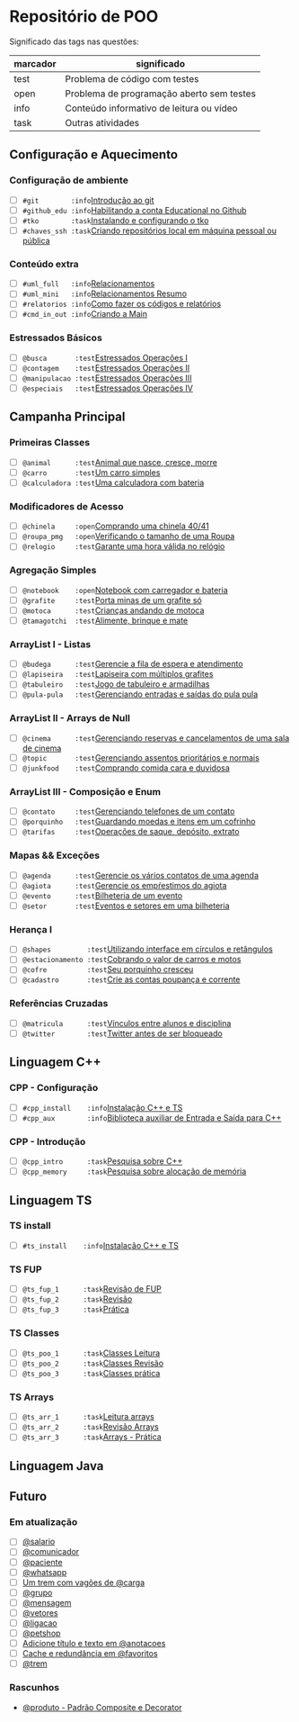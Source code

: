 # Repositório de POO

Significado das tags nas questões:

| marcador  | significado
| --------- | -----------
| test      | Problema de código com testes
| open      | Problema de programação aberto sem testes
| info      | Conteúdo informativo de leitura ou vídeo
| task      | Outras atividades

## Configuração e Aquecimento

### Configuração de ambiente<!-- +xp:0 -->

- [ ] `#git        :info`[Introdução ao git](wiki/git/README.md)
- [ ] `#github_edu :info`[Habilitando a conta Educational no Github](wiki/git/github.md)
- [ ] `#tko        :task`[Instalando e configurando o tko](https://github.com/senapk/tko?tab=readme-ov-file#instala%C3%A7%C3%A3o)
- [ ] `#chaves_ssh :task`[Criando repositórios local em máquina pessoal ou pública](wiki/git/chaves.md)

### Conteúdo extra

- [ ] `#uml_full   :info`[Relacionamentos](wiki/relacionamento/README.md)
- [ ] `#uml_mini   :info`[Relacionamentos Resumo](wiki/uml/README.md)
- [ ] `#relatorios :info`[Como fazer os códigos e relatórios](wiki/relatorio/README.md)
- [ ] `#cmd_in_out :info`[Criando a Main](wiki/main/README.md)

### Estressados Básicos

- [ ] `@busca       :test`[Estressados Operações I](base/busca/Readme.md)
- [ ] `@contagem    :test`[Estressados Operações II](base/contagem/Readme.md)
- [ ] `@manipulacao :test`[Estressados Operações III](base/manipulacao/Readme.md)
- [ ] `@especiais   :test`[Estressados Operações IV](base/especiais/Readme.md)

## Campanha Principal

### Primeiras Classes

- [ ] `@animal      :test`[Animal que nasce, cresce, morre](base/animal/Readme.md)
- [ ] `@carro       :test`[Um carro simples](base/carro/Readme.md)
- [ ] `@calculadora :test`[Uma calculadora com bateria](base/calculadora/Readme.md)

### Modificadores de Acesso

- [ ] `@chinela     :open`[Comprando uma chinela 40/41](base/chinela/Readme.md)
- [ ] `@roupa_pmg   :open`[Verificando o tamanho de uma Roupa](base/roupa_pmg/Readme.md)
- [ ] `@relogio     :test`[Garante uma hora válida no relógio](base/relogio/Readme.md)

### Agregação Simples

- [ ] `@notebook    :open`[Notebook com carregador e bateria](base/notebook/Readme.md)
- [ ] `@grafite     :test`[Porta minas de um grafite só](base/grafite/Readme.md)
- [ ] `@motoca      :test`[Crianças andando de motoca](base/motoca/Readme.md)
- [ ] `@tamagotchi  :test`[Alimente, brinque e mate](base/tamagotchi/Readme.md)

### ArrayList I - Listas

- [ ] `@budega      :test`[Gerencie a fila de espera e atendimento](base/budega/Readme.md)
- [ ] `@lapiseira   :test`[Lapiseira com múltiplos grafites](base/lapiseira/Readme.md)
- [ ] `@tabuleiro   :test`[Jogo de tabuleiro e armadilhas](base/tabuleiro/Readme.md)
- [ ] `@pula-pula   :test`[Gerenciando entradas e saídas do pula pula](base/pula-pula/Readme.md)

### ArrayList II - Arrays de Null

- [ ] `@cinema      :test`[Gerenciando reservas e cancelamentos de uma sala de cinema](base/cinema/Readme.md)
- [ ] `@topic       :test`[Gerenciando assentos prioritários e normais](base/topic/Readme.md)
- [ ] `@junkfood    :test`[Comprando comida cara e duvidosa](base/junkfood/Readme.md)

### ArrayList III - Composição e Enum

- [ ] `@contato     :test`[Gerenciando telefones de um contato](base/contato/Readme.md)
- [ ] `@porquinho   :test`[Guardando moedas e itens em um cofrinho](base/porquinho/Readme.md)
- [ ] `@tarifas     :test`[Operações de saque, depósito, extrato](base/tarifas/Readme.md)

### Mapas && Exceções

- [ ] `@agenda      :test`[Gerencie os vários contatos de uma agenda](base/agenda/Readme.md)
- [ ] `@agiota      :test`[Gerencie os empŕestimos do agiota](base/agiota/Readme.md)
- [ ] `@evento      :test`[Bilheteria de um evento](base/evento/Readme.md)
- [ ] `@setor       :test`[Eventos e setores em uma bilheteria](base/setor/Readme.md)

### Herança I

- [ ] `@shapes         :test`[Utilizando interface em círculos e retângulos](base/shapes/Readme.md)
- [ ] `@estacionamento :test`[Cobrando o valor de carros e motos](base/estacionamento/Readme.md)
- [ ] `@cofre          :test`[Seu porquinho cresceu](base/cofre/Readme.md)
- [ ] `@cadastro       :test`[Crie as contas poupança e corrente](base/cadastro/Readme.md)

### Referências Cruzadas

- [ ] `@matricula      :test`[Vínculos entre alunos e disciplina](base/matricula/Readme.md)
- [ ] `@twitter        :test`[Twitter antes de ser bloqueado](base/twitter/Readme.md)

## Linguagem C++

### CPP - Configuração

- [ ] `#cpp_install    :info`[Instalação C++ e TS](wiki/instalacao/cpp.md)
- [ ] `#cpp_aux        :info`[Biblioteca auxiliar de Entrada e Saída para C++](https://github.com/senapk/cppaux#requisitos)

### CPP - Introdução

- [ ] `@cpp_intro      :task`[Pesquisa sobre C++](wiki/cpp/intro_cpp.md)
- [ ] `@cpp_memory     :task`[Pesquisa sobre alocação de memória](wiki/memoria/README.md)

## Linguagem TS

### TS install

- [ ] `#ts_install    :info`[Instalação C++ e TS](wiki/instalacao/ts.md)

### TS FUP

- [ ] `@ts_fup_1      :task`[Revisão de FUP](typescript/fup_leitura.md)
- [ ] `@ts_fup_2      :task`[Revisão](typescript/fup_revisao.md)
- [ ] `@ts_fup_3      :task`[Prática](typescript/fup_pratica.md)

### TS Classes

- [ ] `@ts_poo_1      :task`[Classes Leitura](typescript/classes_leitura.md)
- [ ] `@ts_poo_2      :task`[Classes Revisão](typescript/classes_revisao.md)
- [ ] `@ts_poo_3      :task`[Classes prática](typescript/classes_pratica.md)

### TS Arrays

- [ ] `@ts_arr_1      :task`[Leitura arrays](typescript/arrays_leitura.md)
- [ ] `@ts_arr_2      :task`[Revisão Arrays](typescript/arrays_revisao.md)
- [ ] `@ts_arr_3      :task`[Arrays - Prática](typescript/arrays_pratica.md)

## Linguagem Java

## Futuro

### Em atualização

- [ ] [@salario](base/salario/Readme.md)
- [ ] [@comunicador](base/comunicador/Readme.md)
- [ ] [@paciente](base/paciente/Readme.md)
- [ ] [@whatsapp](base/whatsapp/Readme.md)
- [ ] [Um trem com vagões de @carga](base/carga/Readme.md)
- [ ] [@grupo](base/grupo/Readme.md)
- [ ] [@mensagem](base/mensagem/Readme.md)
- [ ] [@vetores](base/vetores/Readme.md)
- [ ] [@ligacao](base/ligacao/Readme.md)
- [ ] [@petshop](base/petshop/Readme.md)
- [ ] [Adicione título e texto em @anotacoes](base/anotacoes/Readme.md)
- [ ] [Cache e redundância em @favoritos](base/favoritos/Readme.md)
- [ ] [@trem](base/trem/Readme.md)

### Rascunhos

- [@produto - Padrão Composite e Decorator](base/produto/Readme.md)